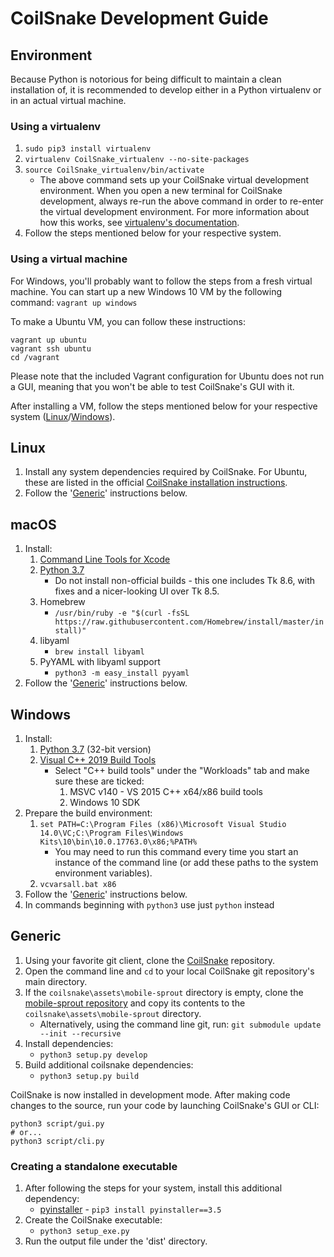 
# CoilSnake Development Guide

## Environment

Because Python is notorious for being difficult to maintain a clean installation of, it is recommended to develop either in a Python virtualenv or in an actual virtual machine.

### Using a virtualenv

1. `sudo pip3 install virtualenv`
1. `virtualenv CoilSnake_virtualenv --no-site-packages`
1. `source CoilSnake_virtualenv/bin/activate`
    - The above command sets up your CoilSnake virtual development environment. When you open a new terminal for CoilSnake development, always re-run the above command in order to re-enter the virtual development environment. For more information about how this works, see [virtualenv's documentation](https://pypi.python.org/pypi/virtualenv/1.7).
1. Follow the steps mentioned below for your respective system.

### Using a virtual machine

For Windows, you'll probably want to follow the steps from a fresh virtual machine. You can start up a new Windows 10 VM by the following command: `vagrant up windows`

To make a Ubuntu VM, you can follow these instructions:

```
vagrant up ubuntu
vagrant ssh ubuntu
cd /vagrant
```

Please note that the included Vagrant configuration for Ubuntu does not run a GUI, meaning that you won't be able to test CoilSnake's GUI with it.

After installing a VM, follow the steps mentioned below for your respective system ([Linux](#linux)/[Windows](#windows)).

## Linux

1. Install any system dependencies required by CoilSnake. For Ubuntu, these are listed in the official [CoilSnake installation instructions](https://mrtenda.github.io/CoilSnake/download.html).
1. Follow the '[Generic](#generic)' instructions below.

## macOS

1. Install:
    1. [Command Line Tools for Xcode](https://developer.apple.com/downloads)
    1. [Python 3.7](https://www.python.org/downloads/release/python-374/)
        - Do not install non-official builds - this one includes Tk 8.6, with fixes and a nicer-looking UI over Tk 8.5.
    1. Homebrew
        - `/usr/bin/ruby -e "$(curl -fsSL https://raw.githubusercontent.com/Homebrew/install/master/install)"`
    1. libyaml
        - `brew install libyaml`
    1. PyYAML with libyaml support
        - `python3 -m easy_install pyyaml`
1. Follow the '[Generic](#generic)' instructions below.

## Windows

1. Install:
    1. [Python 3.7](https://www.python.org/downloads/release/python-374/) (32-bit version)
    1. [Visual C++ 2019 Build Tools](https://visualstudio.microsoft.com/thank-you-downloading-visual-studio/?sku=BuildTools&rel=16)
        - Select "C++ build tools" under the "Workloads" tab and make sure these are ticked:
            1. MSVC v140 - VS 2015 C++ x64/x86 build tools
            1. Windows 10 SDK
1. Prepare the build environment:
    1. `set PATH=C:\Program Files (x86)\Microsoft Visual Studio 14.0\VC;C:\Program Files\Windows Kits\10\bin\10.0.17763.0\x86;%PATH%`
        - You may need to run this command every time you start an instance of the command line (or add these paths to the system environment variables).
    1. `vcvarsall.bat x86`
1. Follow the '[Generic](#generic)' instructions below.
1. In commands beginning with `python3` use just `python` instead

## Generic

1. Using your favorite git client, clone the [CoilSnake](https://github.com/mrtenda/CoilSnake) repository.
1. Open the command line and `cd` to your local CoilSnake git repository's main directory.
1. If the `coilsnake\assets\mobile-sprout` directory is empty, clone the [mobile-sprout repository](https://github.com/mrtenda/mobile-sprout) and copy its contents to the `coilsnake\assets\mobile-sprout` directory.
    - Alternatively, using the command line git, run: `git submodule update --init --recursive`
1. Install dependencies:
    - `python3 setup.py develop`
1. Build additional coilsnake dependencies:
    - `python3 setup.py build`

CoilSnake is now installed in development mode. After making code changes to the source, run your code by launching CoilSnake's GUI or CLI:

```
python3 script/gui.py
# or...
python3 script/cli.py
```

### Creating a standalone executable

1. After following the steps for your system, install this additional dependency:
    - [pyinstaller](https://www.pyinstaller.org) - `pip3 install pyinstaller==3.5`
1. Create the CoilSnake executable:
    - `python3 setup_exe.py`
1. Run the output file under the 'dist' directory.
